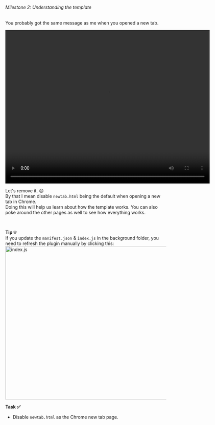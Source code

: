 ###### Milestone 2: Understanding the template

You probably got the same message as me when you opened a new tab.

<video width="640" height="480" controls preload>
  <source src="/chrome-extension/m2-1.mp4" type="video/mp4">
  Your browser does not support the video tag.
</video>

Let's remove it. 😊  
By that I mean disable `newtab.html` being the default when opening a new tab in Chrome.  
Doing this will help us learn about how the template works. You can also poke around the other pages as well to see how everything works.

<br>

**Tip 💡**  
If you update the `manifest.json` & `index.js` in the background folder, you need to refresh the plugin manually by clicking this:
<img src="/chrome-extension/image6.png" alt="index.js" width="640" height="480">


**Task ✅**
- Disable `newtab.html` as the Chrome new tab page. 

